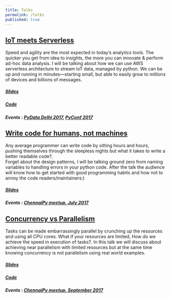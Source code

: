 ```yaml
---
title: Talks
permalink: /talks
published: true
---
```


## [IoT meets Serverless](/assets/slides/iot_meets_serverless.pdf)
Speed and agility are the most expected in today’s analytics tools. The quicker you get from idea to insights, the more you can innovate & perform ad-hoc data analysis. I will be talking about how we can use AWS serverless architecture to stream IoT data, managed by python. We can be up and running in minutes―starting small, but able to easily grow to millions of devices and billions of messages.
##### [Slides](/assets/slides/iot_meets_serverless.pdf)
##### [Code](https://github.com/DudeWhoCode/talks/tree/master/iot_meets_serverless)
##### Events : [PyData Delhi 2017](https://pydata.org/), [PyConf 2017](http://pyconf.hydpy.org/	)      


## [Write code for humans, not machines](/assets/pdfs/writeCodeForHumans.pdf)       
Any average programmer can write code by sitting hours and hours, pushing themselves through the sleepless nights but what it takes to write a better readable code?.  
Forget about the design patterns, I will be talking ground zero from naming variables to handling errors in your python code. After the talk the audience will know how to get started with good programming habits and how not to annoy the code readers/maintainers:)      
##### [Slides](/assets/pdfs/writeCodeForHumans.pdf)
##### Events : [ChennaiPy meetup, July 2017](http://chennaipy.org/)


## [Concurrency vs Parallelism](/assets/pdfs/concurrency_vs_parallelism.pdf)     
Tasks can be made embarrassingly parallel by crunching up the resources and using all CPU cores. 
What if your resources are limited, How do we achieve the speed in execution of tasks?. In this talk 
we will discuss about achieving near parallelism with limited resources but at the same time knowing 
concurrency is not parallelism using real world examples.       
##### [Slides](/assets/pdfs/concurrency_vs_parallelism.pdf)
##### [Code](https://github.com/DudeWhoCode/talks/tree/master/concurrency_vs_parallelism)
##### Events : [ChennaiPy meetup, September 2017](http://chennaipy.org/)